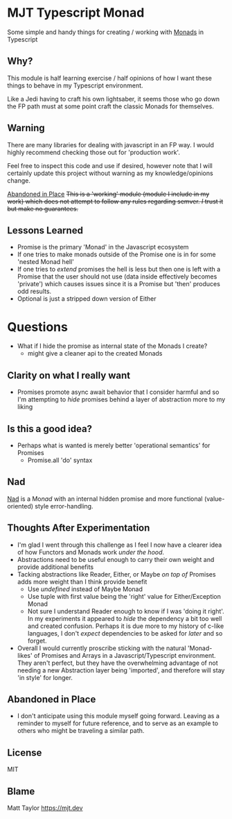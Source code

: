 # MJT Typescript Monad

Some simple and handy things for creating / working with
[Monads](<https://en.wikipedia.org/wiki/Monad_(functional_programming)>) in
Typescript

## Why?

This module is half learning exercise / half opinions of how I want these things
to behave in my Typescript environment.

Like a Jedi having to craft his own lightsaber, it seems those who go down the
FP path must at some point craft the classic Monads for themselves.

## Warning

There are many libraries for dealing with javascript in an FP way. I would
highly recommend checking those out for 'production work'.

Feel free to inspect this code and use if desired, however note that I will
certainly update this project without warning as my knowledge/opinions change.

[Abandoned in Place](#abandoned-in-place) ~~This is a 'working' module (module I
include in my work) which does not attempt to follow any rules regarding semver.
_I_ trust it but make no guarantees.~~

## Lessons Learned

- Promise is the primary 'Monad' in the Javascript ecosystem
- If one tries to make monads outside of the Promise one is in for some 'nested
  Monad hell'
- If one tries to _extend_ promises the hell is less but then one is left with a
  Promise that the user should not use (data inside effectively becomes
  'private') which causes issues since it is a Promise but 'then' produces odd
  results.
- Optional is just a stripped down version of Either

# Questions

- What if I hide the promise as internal state of the Monads I create?
  - might give a cleaner api to the created Monads

## Clarity on what I really want

- Promises promote async await behavior that I consider harmful and so I'm
  attempting to _hide_ promises behind a layer of abstraction more to my liking

## Is this a good idea?

- Perhaps what is wanted is merely better 'operational semantics' for Promises
  - Promise.all 'do' syntax

## Nad

[Nad](./Nad.ts) is a Mo*nad* with an internal hidden promise and more functional
(value-oriented) style error-handling.

## Thoughts After Experimentation

- I'm glad I went through this challenge as I feel I now have a clearer idea of
  how Functors and Monads work _under the hood_.
- Abstractions need to be useful enough to carry their own weight and provide
  additional benefits
- Tacking abstractions like Reader, Either, or Maybe _on top of_ Promises adds
  more weight than I think provide benefit
  - Use _undefined_ instead of Maybe Monad
  - Use tuple with first value being the 'right' value for Either/Exception
    Monad
  - Not sure I understand Reader enough to know if I was 'doing it right'. In my
    experiments it appeared to _hide_ the dependency a bit too well and created
    confusion. Perhaps it is due more to my history of c-like languages, I don't
    _expect_ dependencies to be asked for _later_ and so forget.
- Overall I would currently proscribe sticking with the natural 'Monad-likes' of
  Promises and Arrays in a Javascript/Typescript environment. They aren't
  perfect, but they have the overwhelming advantage of not needing a new
  Abstraction layer being 'imported', and therefore will stay 'in style' for
  longer.

## Abandoned in Place

- I don't anticipate using this module myself going forward. Leaving as a
  reminder to myself for future reference, and to serve as an example to others
  who might be traveling a similar path.

## License

MIT

## Blame

Matt Taylor https://mjt.dev
